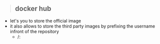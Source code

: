 > ## docker hub

- let's you to store the official image 
- it also allows to store the third party images by prefixing the username infront of the repository
    - <userID>/<repository-name>:<tag>
    

